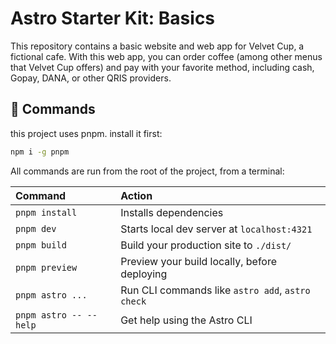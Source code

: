 # Astro Starter Kit: Basics

This repository contains a basic website and web app for Velvet Cup, a fictional
cafe. With this web app, you can order coffee (among other menus that Velvet Cup
offers) and pay with your favorite method, including cash, Gopay, DANA, or other
QRIS providers.

## 🧞 Commands

this project uses pnpm. install it first:

```sh
npm i -g pnpm
```

All commands are run from the root of the project, from a terminal:

| Command                | Action                                           |
| :--------------------- | :----------------------------------------------- |
| `pnpm install`         | Installs dependencies                            |
| `pnpm dev`             | Starts local dev server at `localhost:4321`      |
| `pnpm build`           | Build your production site to `./dist/`          |
| `pnpm preview`         | Preview your build locally, before deploying     |
| `pnpm astro ...`       | Run CLI commands like `astro add`, `astro check` |
| `pnpm astro -- --help` | Get help using the Astro CLI                     |
